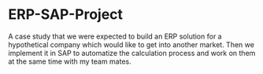 # ERP-SAP-Project
A case study that we were expected to build an ERP solution for a hypothetical company which would like to get into another market. Then we implement it in SAP to automatize the calculation process and work on them at the same time with my team mates.  
